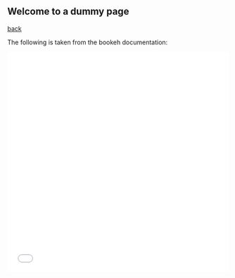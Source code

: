 

## Welcome to a dummy page

[back](./)

The following is taken from the bookeh documentation:

<iframe src="/assets/img/anscombe.html"
    sandbox="allow-same-origin allow-scripts"
    width="100%"
    height="500"
    scrolling="no"
    seamless="seamless"
    frameborder="0">
</iframe>
